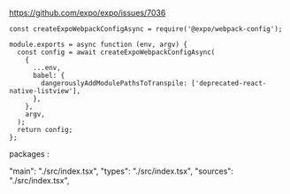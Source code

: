 https://github.com/expo/expo/issues/7036

```
const createExpoWebpackConfigAsync = require('@expo/webpack-config');

module.exports = async function (env, argv) {
  const config = await createExpoWebpackConfigAsync(
    {
      ...env,
      babel: {
        dangerouslyAddModulePathsToTranspile: ['deprecated-react-native-listview'],
      },
    },
    argv,
  );
  return config;
};
```

packages :

"main": "./src/index.tsx",
"types": "./src/index.tsx",
"sources": "./src/index.tsx",
